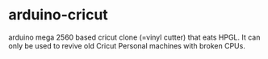 arduino-cricut
==============

arduino mega 2560 based cricut clone (=vinyl cutter) that eats HPGL. It can only be used to revive old Cricut Personal machines with broken CPUs.
